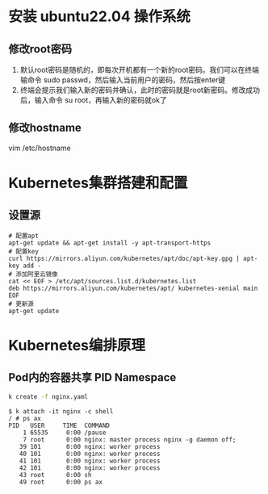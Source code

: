 # 安装 ubuntu22.04 操作系统

## 修改root密码

1. 默认root密码是随机的，即每次开机都有一个新的root密码。我们可以在终端输命令 sudo passwd，然后输入当前用户的密码，然后按enter键
2. 终端会提示我们输入新的密码并确认，此时的密码就是root新密码。修改成功后，输入命令 su root，再输入新的密码就ok了


## 修改hostname

vim /etc/hostname


# Kubernetes集群搭建和配置

## 设置源

``` shell
# 配置apt
apt-get update && apt-get install -y apt-transport-https
# 配置key
curl https://mirrors.aliyun.com/kubernetes/apt/doc/apt-key.gpg | apt-key add - 
# 添加阿里云镜像
cat << EOF > /etc/apt/sources.list.d/kubernetes.list
deb https://mirrors.aliyun.com/kubernetes/apt/ kubernetes-xenial main
EOF
# 更新源
apt-get update
```

# Kubernetes编排原理

## Pod内的容器共享 PID Namespace

``` sh
k create -f nginx.yaml
```

```
$ k attach -it nginx -c shell
/ # ps ax
PID   USER     TIME  COMMAND
    1 65535     0:00 /pause
    7 root      0:00 nginx: master process nginx -g daemon off;
   39 101       0:00 nginx: worker process
   40 101       0:00 nginx: worker process
   41 101       0:00 nginx: worker process
   42 101       0:00 nginx: worker process
   43 root      0:00 sh
   49 root      0:00 ps ax

```